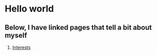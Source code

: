 # Hello world

## Below, I have linked pages that tell a bit about myself

1. [Interests](https://github.com/cnelson0/markdownpages/blob/main/Home/Interests)
